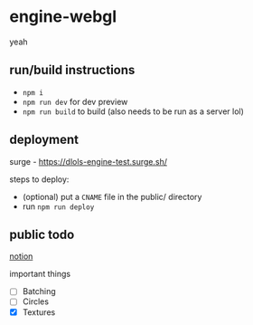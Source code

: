 # engine-webgl

yeah

## run/build instructions

- `npm i`
- `npm run dev` for dev preview
- `npm run build` to build (also needs to be run as a server lol)

## deployment

surge - https://dlols-engine-test.surge.sh/

steps to deploy:

- (optional) put a `CNAME` file in the public/ directory
- run `npm run deploy`

## public todo

[notion](https://wonderful-rondeletia-9cc.notion.site/mdn-webgl-78d9c2265e454eec9159890954bb2c5a)

important things

- [ ] Batching
- [ ] Circles
- [x] Textures
